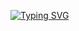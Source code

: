 [![Typing SVG](https://readme-typing-svg.herokuapp.com?font=Fira+Code&weight=500&duration=4000&pause=500&color=2C0308&center=true&vCenter=true&width=435&lines=I+am+Ya-Yuan%2CYang.%F0%9F%90%BC;Hello%2CVisitor!%F0%9F%98%89)](https://git.io/typing-svg)

<!--
**yuannn90/yuannn90** is a ✨ _special_ ✨ repository because its `README.md` (this file) appears on your GitHub profile.

Here are some ideas to get you started:

### Hi there 👋
- 🔭 I’m currently working on ...
- 🌱 I’m currently learning ...
- 👯 I’m looking to collaborate on ...
- 🤔 I’m looking for help with ...
- 💬 Ask me about ...
- 📫 How to reach me: ...
- 😄 Pronouns: ...
- ⚡ Fun fact: ...
-->
